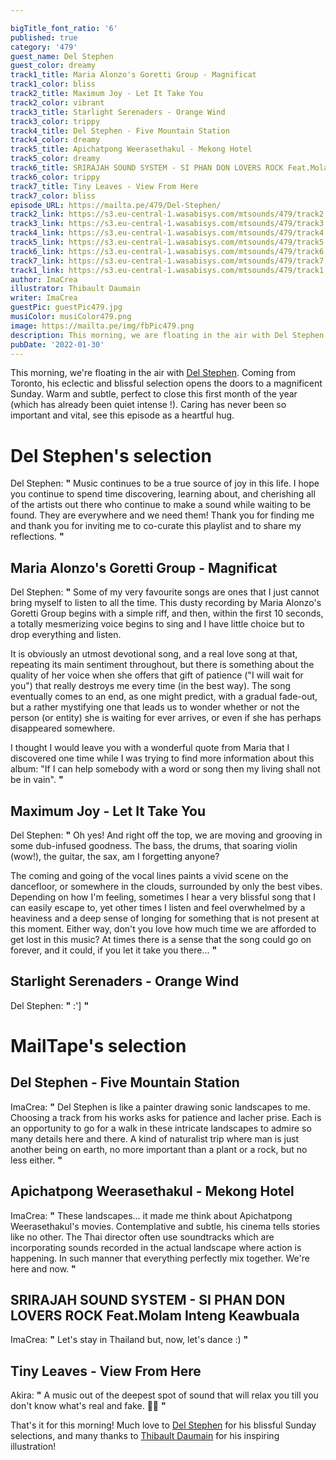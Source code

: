 ```yaml
---

bigTitle_font_ratio: '6'
published: true
category: '479'
guest_name: Del Stephen
guest_color: dreamy
track1_title: Maria Alonzo's Goretti Group - Magnificat
track1_color: bliss
track2_title: Maximum Joy - Let It Take You
track2_color: vibrant
track3_title: Starlight Serenaders - Orange Wind
track3_color: trippy
track4_title: Del Stephen - Five Mountain Station
track4_color: dreamy
track5_title: Apichatpong Weerasethakul - Mekong Hotel
track5_color: dreamy
track6_title: SRIRAJAH SOUND SYSTEM - SI PHAN DON LOVERS ROCK Feat.Molam Inteng Keawbuala
track6_color: trippy
track7_title: Tiny Leaves - View From Here
track7_color: bliss
episode_URL: https://mailta.pe/479/Del-Stephen/
track2_link: https://s3.eu-central-1.wasabisys.com/mtsounds/479/track2.mp3
track3_link: https://s3.eu-central-1.wasabisys.com/mtsounds/479/track3.mp3
track4_link: https://s3.eu-central-1.wasabisys.com/mtsounds/479/track4.mp3
track5_link: https://s3.eu-central-1.wasabisys.com/mtsounds/479/track5.mp3
track6_link: https://s3.eu-central-1.wasabisys.com/mtsounds/479/track6.mp3
track7_link: https://s3.eu-central-1.wasabisys.com/mtsounds/479/track7.mp3
track1_link: https://s3.eu-central-1.wasabisys.com/mtsounds/479/track1.mp3
author: ImaCrea
illustrator: Thibault Daumain
writer: ImaCrea
guestPic: guestPic479.jpg
musiColor: musiColor479.png
image: https://mailta.pe/img/fbPic479.png
description: This morning, we are floating in the air with Del Stephen. Coming from Toronto, his eclectic and blissful selection opens the doors to a magnificent Sunday. Warm and subtle, perfect to close this first month of the year (which has already been quiet intense !). Caring has never been so important and vital, see this episode as a heartful hug.
pubDate: '2022-01-30'
---
```

 This morning, we're floating in the air with [Del Stephen](https://delstephen.bandcamp.com/). Coming from Toronto, his eclectic and blissful selection opens the doors to a magnificent Sunday. Warm and subtle, perfect to close this first month of the year (which has already been quiet intense !). Caring has never been so important and vital, see this episode as a heartful hug.



# Del Stephen's selection

Del Stephen: **"** Music continues to be a true source of joy in this life. I hope you continue to spend time discovering, learning about, and cherishing all of the artists out there who continue to make a sound while waiting to be found. They are everywhere and we need them! Thank you for finding me and thank you for inviting me to co-curate this playlist and to share my reflections. **"** 


## Maria Alonzo's Goretti Group - Magnificat
Del Stephen: **"** Some of my very favourite songs are ones that I just cannot bring myself to listen to all the time. This dusty recording by Maria Alonzo's Goretti Group begins with a simple riff, and then, within the first 10 seconds, a totally mesmerizing voice begins to sing and I have little choice but to drop everything and listen. 

It is obviously an utmost devotional song, and a real love song at that, repeating its main sentiment throughout, but there is something about the quality of her voice when she offers that gift of patience ("I will wait for you") that really destroys me every time (in the best way). The song eventually comes to an end, as one might predict, with a gradual fade-out, but a rather mystifying one that leads us to wonder whether or not the person (or entity) she is waiting for ever arrives, or even if she has perhaps disappeared somewhere.

I thought I would leave you with a wonderful quote from Maria that I discovered one time while I was trying to find more information about this album: "If I can help somebody with a word or song then my living shall not be in vain". **"** 

## Maximum Joy - Let It Take You
Del Stephen: **"** Oh yes! And right off the top, we are moving and grooving in some dub-infused goodness. The bass, the drums, that soaring violin (wow!), the guitar, the sax, am I forgetting anyone? 

The coming and going of the vocal lines paints a vivid scene on the dancefloor, or somewhere in the clouds, surrounded by only the best vibes. Depending on how I'm feeling, sometimes I hear a very blissful song that I can easily escape to, yet other times I listen and feel overwhelmed by a heaviness and a deep sense of longing for something that is not present at this moment. Either way, don't you love how much time we are afforded to get lost in this music? At times there is a sense that the song could go on forever, and it could, if you let it take you there... **"** 

## Starlight Serenaders - Orange Wind
Del Stephen: **"** :'] **"** 

# MailTape's selection

## Del Stephen - Five Mountain Station
ImaCrea: **"** Del Stephen is like a painter drawing sonic landscapes to me. Choosing a track from his works asks for patience and lacher prise. Each is an opportunity to go for a walk in these intricate landscapes to admire so many details here and there. A kind of naturalist trip where man is just another being on earth, no more important than a plant or a rock, but no less either. **"** 

## Apichatpong Weerasethakul - Mekong Hotel
ImaCrea: **"** These landscapes... it made me think about Apichatpong Weerasethakul's movies. Contemplative and subtle, his cinema tells stories like no other. The Thai director often use soundtracks which are incorporating sounds recorded in the actual landscape where action is happening. In such manner that everything perfectly mix together. We're here and now. **"** 

## SRIRAJAH SOUND SYSTEM - SI PHAN DON LOVERS ROCK Feat.Molam Inteng Keawbuala
ImaCrea: **"** Let's stay in Thailand but, now, let's dance :) **"** 

## Tiny Leaves - View From Here
Akira: **"** A music out of the deepest spot of sound that will relax you till you don't know what's real and fake. 🧘‍♂️ **"** 


That's it for this morning! Much love to [Del Stephen](https://delstephen.bandcamp.com/) for his blissful Sunday selections, and many thanks to [Thibault Daumain](https://thibaultdaumain.fr/) for his inspiring illustration!
